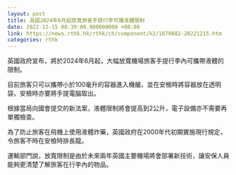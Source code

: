 ```yaml
---
layout: post
title: 英國2024年6月起放寬旅客手提行李可攜液體限制
date: 2022-12-15 08:39:09.000000000 +08:00
link: https://news.rthk.hk/rthk/ch/component/k2/1679882-20221215.htm
categories: rthk
---
```


英國政府宣布，將於2024年6月起，大幅放寬機場旅客手提行李內可攜帶液體的限制。

目前旅客只可以攜帶小於100毫升的容器進入機艙，並在安檢時將容器放在透明袋，安檢時亦要將手提電腦取出。

根據當局向國會提交的新法案，液體限制將會提高到2公升，電子設備亦不需要再單獨檢查。

為了防止旅客在飛機上使用液體炸藥，英國政府在2000年代初期實施現行規定，令旅客不時在安檢時排長龍。

運輸部門說，放寬限制是由於未來兩年英國主要機場將會部署新技術，讓安保人員能夠更清楚了解旅客在行李內的物品。
